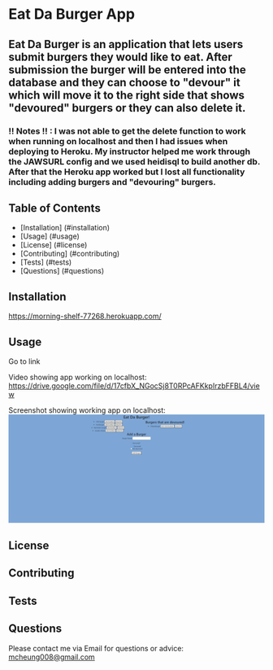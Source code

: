 

# Eat Da Burger App

## Eat Da Burger is an application that lets users submit burgers they would like to eat. After submission the burger will be entered into the database and they can choose to "devour" it which will move it to the right side that shows "devoured" burgers or they can also delete it. 

### !! Notes !! : I was not able to get the delete function to work when running on localhost and then I had issues when deploying to Heroku. My instructor helped me work through the JAWSURL config and we used heidisql to build another db. After that the Heroku app worked but I lost all functionality including adding burgers and "devouring" burgers.

## Table of Contents
* [Installation] (#installation)
* [Usage] (#usage)
* [License] (#license)
* [Contributing] (#contributing)
* [Tests] (#tests)
* [Questions] (#questions)

## Installation 
https://morning-shelf-77268.herokuapp.com/

## Usage 
Go to link

Video showing app working on localhost:
https://drive.google.com/file/d/17cfbX_NGocSj8T0RPcAFKkpIrzbFFBL4/view

Screenshot showing working app on localhost:
![screenshot](/assets/img/screenshot.png)

## License 


## Contributing 


## Tests 


## Questions  

Please contact me via Email for questions or advice: mcheung008@gmail.com

